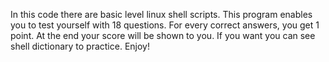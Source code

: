 In this code there are basic level linux shell scripts. This program enables you to test yourself with 18 questions. For every correct answers, you get 1 point. At the end your score will be shown to you. If you want you can see shell dictionary to practice. Enjoy!
